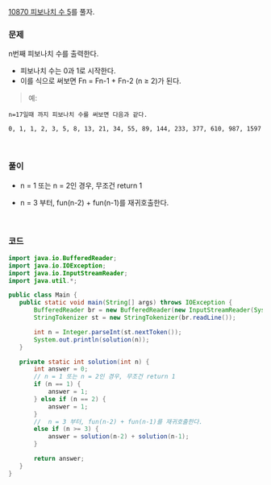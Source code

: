 [10870 피보나치 수 5](https://www.acmicpc.net/problem/10870)를 풀자. <br>

### 문제
n번째 피보나치 수를 출력한다.
+ 피보나치 수는 0과 1로 시작한다.
+ 이를 식으로 써보면 Fn = Fn-1 + Fn-2 (n ≥ 2)가 된다.
> 예:
```
n=17일때 까지 피보나치 수를 써보면 다음과 같다.

0, 1, 1, 2, 3, 5, 8, 13, 21, 34, 55, 89, 144, 233, 377, 610, 987, 1597
```

<br>

### 풀이
+ n = 1 또는 n = 2인 경우, 무조건 return 1
+ n = 3 부터, fun(n-2) + fun(n-1)를 재귀호출한다.

  <br>

 ### 코드
 ```java
import java.io.BufferedReader;
import java.io.IOException;
import java.io.InputStreamReader;
import java.util.*;

public class Main {
    public static void main(String[] args) throws IOException {
        BufferedReader br = new BufferedReader(new InputStreamReader(System.in));
        StringTokenizer st = new StringTokenizer(br.readLine());

        int n = Integer.parseInt(st.nextToken());
        System.out.println(solution(n));
    }

    private static int solution(int n) {
        int answer = 0;
        // n = 1 또는 n = 2인 경우, 무조건 return 1
        if (n == 1) {
            answer = 1;
        } else if (n == 2) {
            answer = 1;
        }
        //  n = 3 부터, fun(n-2) + fun(n-1)를 재귀호출한다.
        else if (n >= 3) {
            answer = solution(n-2) + solution(n-1);
        }

        return answer;
    }
}
```

